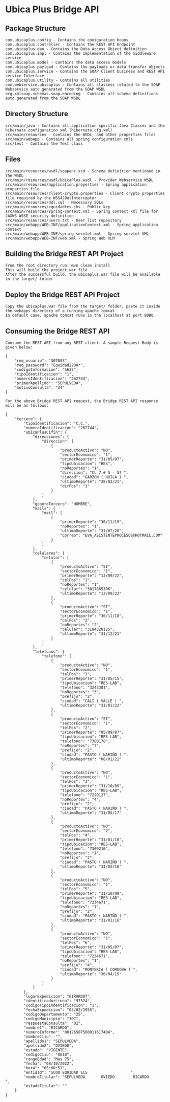 Ubica Plus Bridge API
=====================
Package Structure
-
    com.ubicaplus.config - Contains the coniguration beans
    com.ubicaplus.controller - Contains the REST API Endpoint
    com.ubicaplus.dao - Contains the Data Access Object definition
    com.ubicaplus.impl - Contains the Implementation of the middleware service
    com.ubicaplus.model - Contains the data access models
    com.ubicaplus.payload - Contains the payloads or data transfer objects
    com.ubicaplus.service - Contains the SOAP Client business and REST API service Interface
    com.ubicaplus.utility - Contains all utilities
    com.webservice.ubicaplus - Contains all classess related to the SOAP Webservice auto generated from the SOAP WSDL
    org.xmlsoap.schemas.soap.encoding - Contains all schema definitions auto generated from the SOAP WSDL

Directory Structure
-
    src/main/java - Contains all application specific Java Classes and the hibernate configuration xml (hibernate.cfg.xml)
    src/main/resources - Contains the WSDL, and other properties files
    src/main/webapp - Contains all spring configuration xmls
    src/test - Contains the Test class

Files
-
    src/main/resources/wsdl/soapenc.xsd - Schema definition mentioned in the WSDL
    src/main/resources/wsdl/UbicaPlus.wsdl - Provider Webservice WSDL
    src/main/resources/application.properties - Spring application properties file
    src/main/resources/client-crypto.properties - Client crypto properties file required by the WSS4JOutInterceptor
    src/main/resources/ddl.sql - Necessary SQLs
    src/main/resources/equidadtes.jks - Public key
    src/main/resources/spring-context.xml - Spring context xml file for JAXWS WSSE security definition
    src/main/resources/users.txt - User list repository
    src/main/webapp/WEB-INF/applicationContext.xml - Spring application context
    src/main/webapp/WEB-INF/spring-servlet.xml - Spring servlet XML
    src/main/webapp/WEB-INF/web.xml - Spring Web XLM

Building the Bridge REST API Project
-
    From the root directory run: mvn clean install
    This will build the project war file
    After the successful build, the ubicaplus.war file will be available in the target/ folder

Deploy the Bridge REST API Project
-
    Copy the ubicaplus.war file from the target/ folder, paste it inside the webapps directory of a running apache tomcat
    In default case, apache tomcat runs in the localhost at port 8080

Consuming the Bridge REST API
-
    Consume the REST API from any REST client. A sample Request Body is given below:
```
{
    "req_usuario": "307883",
    "req_password": "Equidad2208*",
    "codigoInformacion": "5632",
    "tipoIdentificacion": "1",
    "numeroIdentificacion": "262744",
    "primerApellido": "SEPULVEDA",
    "motivoConsulta": "24"
}
```
    For the above Bridge REST API request, the Bridge REST API response will be as follows:
```
{
    "tercero": {
        "tipoIdentificacion": "C.C.",
        "numeroIdentificacion": "262744",
        "ubicaPlusCifin": {
            "direcciones": {
                "direccion": [
                    {
                        "productoActivo": "NO",
                        "sectorEconomico": "1",
                        "primerReporte": "31/05/07",
                        "tipoUbicacion": "RES",
                        "noReportes": "1",
                        "direccion": "CL 7 # 5 - 57 ",
                        "ciudad": "GARZON ( HUILA ) ",
                        "ultimoReporte": "28/02/21",
                        "dirPos": "1"
                    }
                ]
            },
            "generoTercero": "HOMBRE",
            "mails": {
                "mail": [
                    {
                        "primerReporte": "30/11/19",
                        "noReportes": "1",
                        "ultimoReporte": "31/07/20",
                        "correo": "EVA_ASISTENTEPROCESOS@HOTMAIL.COM"
                    }
                ]
            },
            "celulares": {
                "celular": [
                    {
                        "productoActivo": "SI",
                        "sectorEconomico": "1",
                        "primerReporte": "13/09/22",
                        "celPos": "1",
                        "noReportes": "1",
                        "celular": "3017865306",
                        "ultimoReporte": "13/09/22"
                    },
                    {
                        "productoActivo": "SI",
                        "sectorEconomico": "1",
                        "primerReporte": "30/11/18",
                        "celPos": "2",
                        "noReportes": "2",
                        "celular": "3184320125",
                        "ultimoReporte": "31/12/21"
                    }
                ]
            },
            "telefonos": {
                "telefono": [
                    {
                        "productoActivo": "NO",
                        "sectorEconomico": "1",
                        "telPos": "1",
                        "primerReporte": "31/05/15",
                        "tipoUbicacion": "RES-LAB",
                        "telefono": "3243301",
                        "noReportes": "3",
                        "prefijo": "2",
                        "ciudad": "CALI ( VALLE ) ",
                        "ultimoReporte": "31/01/22"
                    },
                    {
                        "productoActivo": "SI",
                        "sectorEconomico": "1",
                        "telPos": "2",
                        "primerReporte": "05/09/07",
                        "tipoUbicacion": "RES-LAB",
                        "telefono": "7300178",
                        "noReportes": "7",
                        "prefijo": "2",
                        "ciudad": "PASTO ( NARIÑO ) ",
                        "ultimoReporte": "08/01/22"
                    },
                    {
                        "productoActivo": "NO",
                        "sectorEconomico": "1",
                        "telPos": "3",
                        "primerReporte": "31/10/09",
                        "tipoUbicacion": "RES-LAB",
                        "telefono": "7220127",
                        "noReportes": "4",
                        "prefijo": "2",
                        "ciudad": "PASTO ( NARIÑO ) ",
                        "ultimoReporte": "31/05/17"
                    },
                    {
                        "productoActivo": "NO",
                        "sectorEconomico": "2",
                        "telPos": "4",
                        "primerReporte": "31/01/10",
                        "tipoUbicacion": "RES-LAB",
                        "telefono": "7309216",
                        "noReportes": "1",
                        "prefijo": "2",
                        "ciudad": "PASTO ( NARIÑO ) ",
                        "ultimoReporte": "31/03/16"
                    },
                    {
                        "productoActivo": "NO",
                        "sectorEconomico": "1",
                        "telPos": "5",
                        "primerReporte": "31/10/09",
                        "tipoUbicacion": "RES-LAB",
                        "telefono": "7234671",
                        "noReportes": "1",
                        "prefijo": "2",
                        "ciudad": "PASTO ( NARIÑO ) ",
                        "ultimoReporte": "31/01/16"
                    },
                    {
                        "productoActivo": "NO",
                        "sectorEconomico": "1",
                        "telPos": "6",
                        "primerReporte": "31/05/07",
                        "tipoUbicacion": "RES-LAB",
                        "telefono": "7234671",
                        "noReportes": "1",
                        "prefijo": "4",
                        "ciudad": "MONTERIA ( CORDOBA ) ",
                        "ultimoReporte": "30/04/15"
                    }
                ]
            }
        },
        "lugarExpedicion": "GIRARDOT",
        "identificadorLinea": "97324",
        "codigoTipoIndentificacion": "1",
        "fechaExpedicion": "03/02/1955",
        "codigoDepartamento": "25",
        "codigoMunicipio": "307",
        "respuestaConsulta": "02",
        "nombre1": "RICARDO",
        "numeroInforme": "00126507560011617404",
        "nombreCiiu": "",
        "apellido1": "SEPULVEDA",
        "apellido2": "OVIEDO",
        "estado": "VIGENTE",
        "codigoCiiu": "0010",
        "rangoEdad": "Mas 75",
        "fecha": "08/10/2022",
        "hora": "05:00:51",
        "entidad": "SCOO EQUIDAD SCS                   ",
        "nombreTitular": "SEPULVEDA       OVIEDO        RICARDO       ",
        "estadoTitular": ""
    }
}
```